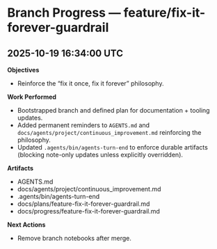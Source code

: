 # Branch Progress — feature/fix-it-forever-guardrail

## 2025-10-19 16:34:00 UTC
**Objectives**
- Reinforce the “fix it once, fix it forever” philosophy.

**Work Performed**
- Bootstrapped branch and defined plan for documentation + tooling updates.
- Added permanent reminders to `AGENTS.md` and `docs/agents/project/continuous_improvement.md` reinforcing the philosophy.
- Updated `.agents/bin/agents-turn-end` to enforce durable artifacts (blocking note-only updates unless explicitly overridden).

**Artifacts**
- AGENTS.md
- docs/agents/project/continuous_improvement.md
- .agents/bin/agents-turn-end
- docs/plans/feature-fix-it-forever-guardrail.md
- docs/progress/feature-fix-it-forever-guardrail.md

**Next Actions**
- Remove branch notebooks after merge.
